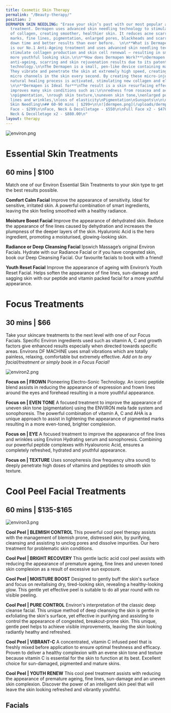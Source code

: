 ```yaml
---
title: Cosmetic Skin Therapy
permalink: "/Beauty-therapy/"
position: 2
DERMAPEN SKIN NEEDLING: "Erase your skin’s past with our most popular anti-ageing
  treatment. Dermapen uses advanced skin needling technology to stimulate the production
  of collagen, creating smoother, healthier skin. It reduces acne scarring, stretch
  marks, fine lines, pigmentation, enlarged pores, blackheads and scarring with less
  down time and better results than ever before.  \n\n**What is Dermapen Skin Needling?**\nDermapen
  is our No.1 Anti-Ageing treatment and uses advanced skin needling technology, to
  stimulate collagen production and skin cell renewal – resulting in smoother and
  more youthful looking skin.\n\n**How does Dermapen Work?**\nDermapen provides incredible
  anti-ageing, scarring and skin rejuvenation results due to its patented micro needling
  technology.\n\nThe Dermapen is a small, pen-like device containing many tiny needles.
  They vibrate and penetrate the skin at extremely high speed, creating 1296 tiny
  micro channels in the skin every second. By creating these micro-injuries, the skin’s
  natural healing process is activated, stimulating new collagen and elastin production.
  \n\n**Dermapen is Ideal for**\nThe result is a skin resurfacing effect which also
  improves many skin conditions such as:\n\nredness from rosacea and acne scarring,
  \npigmentation, \nrough skin texture,\nuneven skin tone,\nenlarged pores,\nfine
  lines and wrinkles,\nloss of elasticity\nPigmentation\nSunspots\n\n\n# Dermapen
  Skin Needling\n## 60-90 mins | $299+\n\n![dermpen.png](/uploads/dermpen.png)\n \nFull
  Face - $299\n\nFace, Neck & Decolletage - $550\n\nFull Face x2 - $478.42\n\nFace,
  Neck & Decolletage x2 - $880.00\n"
layout: therapy
---
```


![environ.png](/uploads/environ.png)

# Essential Skin Treatments
## 60 mins | \$100

Match one of our Environ Essential Skin Treatments to your skin type to get the best results possible.

**Comfort Calm Facial**
Improve the appearance of sensitivity. Ideal for sensitive, irritated skin. A powerful combination of smart ingredients, leaving the skin feeling smoothed with a healthy radiance.

**Moisture Boost Facial**
Improve the appearance of dehydrated skin. Reduce the appearance of fine lines caused by dehydration and increases the plumpness of the deeper layers of the skin. Hyaluronic Acid is the hero ingredient, promoting a moisturised, glowing-looking skin.

**Radiance or Deep Cleansing Facial**
Ipswich Massage’s original Environ Facials. Hydrate with our Radiance Facial or if you have congested skin, book our Deep Cleansing Facial. Our favourite facials to book with a friend!

**Youth Reset Facial**
Improve the appearance of ageing with Environ’s Youth Reset Facial. Helps soften the appearance of fine lines, sun-damage and sagging skin with our peptide and vitamin packed facial for a more youthful appearance.

# Focus Treatments
## 30 mins | \$66

Take your skincare treatments to the next level with one of our Focus Facials. Specific Environ ingredients used such as vitamin A, C and growth factors give enhanced results especially when directed towards specific areas. Environs DF MACHINE uses small vibrations which are totally painless, relaxing, comfortable but extremely effective.
_Add on to any facial/treatment or simply book in a Focus Facial!_

![environ2.png](/uploads/environ2.png)

**Focus on | FROWN**
Pioneering Electro-Sonic Technology. An iconic peptide blend assists in reducing the appearance of expression and frown lines around the eyes and forehead resulting in a more youthful appearance.

**Focus on | EVEN TONE**
A focused treatment to improve the appearance of uneven skin tone (pigmentation) using the ENVIRON mela fade system and sonophoresis. The powerful combination of vitamin A, C and AHA is a unique approach to assist in lightening the appearance of pigmented marks resulting in a more even-toned, brighter complexion.

**Focus on | EYE**
A focused treatment to improve the appearance of fine lines and wrinkles using Environ Hydrating serum and sonophoresis. Combining our powerful peptide complexes with Hyalouronic Acid, ensures a completely refreshed, hydrated and youthful appearance.

**Focus on | TEXTURE**
Uses sonopheresis (low frequency ultra sound) to deeply penetrate high doses of vitamins and peptides to smooth skin texture.



# Cool Peel Facial Treatments
## 60 mins | \$135-$165

![environ3.png](/uploads/environ3.png)

**Cool Peel | BLEMISH CONTROL**
This powerful cool peel therapy assists with the management of blemish prone, distressed skin, by purifying, cleansing and assisting to unclog pores and dissolve impurities. Our hero treatment for problematic skin conditions.

**Cool Peel | BRIGHT RECOVERY**
This gentle lactic acid cool peel assists with reducing the appearance of premature ageing, fine lines and uneven toned skin complexion as a result of excessive sun exposure.

**Cool Peel | MOISTURE BOOST**
Designed to gently buff the skin's surface and focus on revitalising dry, tired-looking skin, revealing a healthy-looking glow. This gentle yet effective peel is suitable to do all year round with no visible peeling.

**Cool Peel | PURE CONTROL**
Environ's interpretation of the classic deep cleanse facial. This unique method of deep cleansing the skin is gentle in exfoliating the skin's surface, yet effective in purifying and assisting to control the appearance of congested, breakout-prone skin. This unique, gentle peel helps to achieve visible improvements, leaving the skin looking radiantly heathy and refreshed.

**Cool Peel | VIBRANT-C**
A concentrated, vitamin C infused peel that is freshly mixed before application to ensure optimal freshness and efficacy. Proven to deliver a healthy complexion with an evene skin tone and texture because vitamin C is essential for the skin to function at its best. Excellent choice for sun-damaged, pigmented and mature skins.

**Cool Peel | YOUTH RENEW**
This cool peel treatment assists with reducing the appearance of premature ageing, fine lines, sun-damage and an uneven skin complexion. Discover the power of an intelligent skin peel that will leave the skin looking refreshed and vibrantly youthful.

<div class='container bg-light my-4 p-4'>
<h2 class='ims-section-title'>Facials</h2>
<healcode-widget data-type="appointments" data-widget-partner="object" data-widget-id="1f3643448a4" data-widget-version="0"></healcode-widget>
</div>